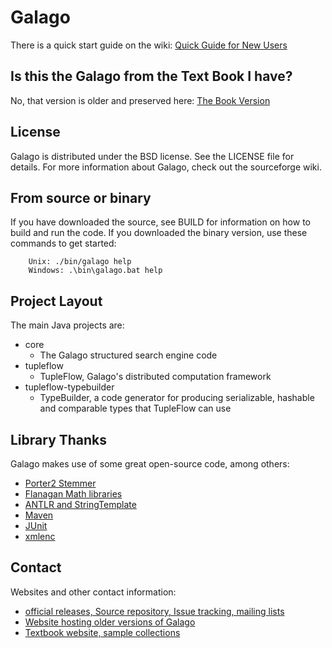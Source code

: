 # Galago

There is a quick start guide on the wiki: [Quick Guide for New Users](https://sourceforge.net/p/lemur/wiki/Galago:%20Quick%20Guide%20for%20New%20Users/)

## Is this the Galago from the Text Book I have?

No, that version is older and preserved here: [The Book Version](http://code.google.com/p/galagosearch/)

## License
Galago is distributed under the BSD license.  See the LICENSE file for details.
For more information about Galago, check out the sourceforge wiki.

## From source or binary
If you have downloaded the source, see BUILD for information on how to build and run the code.  If you downloaded the binary version, use these commands to get started:

        Unix: ./bin/galago help
        Windows: .\bin\galago.bat help

## Project Layout
The main Java projects are:

- core
  - The Galago structured search engine code
- tupleflow
  - TupleFlow, Galago's distributed computation framework
- tupleflow-typebuilder
  - TypeBuilder, a code generator for producing serializable, hashable and comparable types that TupleFlow can use

## Library Thanks

Galago makes use of some great open-source code, among others:

- [Porter2 Stemmer](http://snowball.tartarus.org)
- [Flanagan Math libraries](http://www.ee.ucl.ac.uk/~mflanaga/java/)
- [ANTLR and StringTemplate](http://www.antlr.org)
- [Maven](http://maven.apache.org)
- [JUnit](http://www.junit.org)
- [xmlenc](http://xmlenc.sourceforge.net/)

## Contact

Websites and other contact information:

- [official releases, Source repository, Issue tracking, mailing lists](http://sourceforge.net/projects/lemur/)
- [Website hosting older versions of Galago](http://lemurproject.org)
- [Textbook website, sample collections](http://www.search-engines-book.com)


